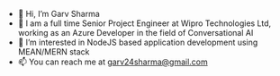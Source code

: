- 👋 Hi, I’m Garv Sharma
- 💼 I am a full time Senior Project Engineer at Wipro Technologies Ltd, working as an Azure Developer in the field of Conversational AI
- 👀 I’m interested in NodeJS based application development using MEAN/MERN stack
- 📫 You can reach me at garv24sharma@gmail.com
